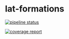 # lat-formations



[![pipeline status](https://git.libre-a-toi.org/lat-formations/lat-formations/badges/master/pipeline.svg)](https://git.libre-a-toi.org/lat-formations/lat-formations/commits/master)


[![coverage report](https://git.libre-a-toi.org/lat-formations/lat-formations/badges/master/coverage.svg)](https://git.libre-a-toi.org/lat-formations/lat-formations/commits/master)
